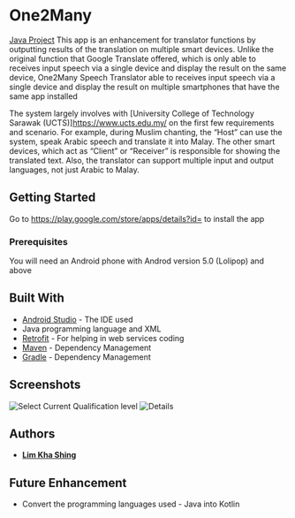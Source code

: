 # One2Many
[Java Project](https://img.shields.io/badge/java-project-green.svg)
This app is an enhancement for translator functions by outputting results of the translation on multiple smart devices. 
Unlike the original function that Google Translate offered, which is only able to receives input speech via a single device and display the result on the same device, One2Many Speech Translator able to receives input speech via a single device and display the result on multiple smartphones that have the same app installed

The system largely involves with [University College of Technology Sarawak (UCTS)]https://www.ucts.edu.my/ on the first few requirements and scenario. For example, during Muslim chanting, the “Host” can use the system, speak Arabic speech and translate it into Malay. 
The other smart devices, which act as “Client” or “Receiver” is responsible for showing the translated text. Also, the translator can support multiple input and output languages, not just Arabic to Malay. 

## Getting Started
Go to https://play.google.com/store/apps/details?id= to install the app

### Prerequisites
You will need an Android phone with Androd version 5.0 (Lolipop) and above

## Built With
* [Android Studio](https://developer.android.com/studio/index.html) - The IDE used
* Java programming language and XML 
* [Retrofit](https://square.github.io/retrofit/) - For helping in web services coding
* [Maven](https://maven.apache.org/) - Dependency Management
* [Gradle](https://gradle.org/) - Dependency Management

## Screenshots
![Select Current Qualification level](https://lh3.googleusercontent.com/ypZIB4jrI6gHxdgpdJdMBqNe-A9FzljBleCvIokb_frtb0GcoYhBd0dDW_E7CMSAQkOd=w720-h310-rw)
![Details](https://lh3.googleusercontent.com/_gfZneZQn2IIF0h-qBYXLD5cPQ0-tspynkxG6Q8Q59koyhZDqa91C4Lakd8BDjtZ4A=w720-h310-rw)

## Authors
* [**Lim Kha Shing**](https://www.linkedin.com/in/lim-kha-shing-836a24120/)

## Future Enhancement
* Convert the programming languages used - Java into Kotlin
